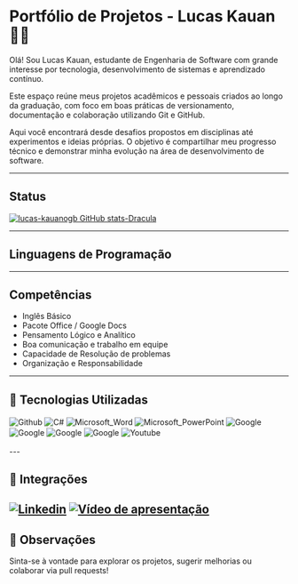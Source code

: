 # Portfólio de Projetos - Lucas Kauan 👨‍💻
Olá! Sou Lucas Kauan, estudante de Engenharia de Software com grande interesse por tecnologia, desenvolvimento de sistemas e aprendizado contínuo.

Este espaço reúne meus projetos acadêmicos e pessoais criados ao longo da graduação, com foco em boas práticas de versionamento, documentação e colaboração utilizando Git e GitHub.

Aqui você encontrará desde desafios propostos em disciplinas até experimentos e ideias próprias. O objetivo é compartilhar meu progresso técnico e demonstrar minha evolução na área de desenvolvimento de software.

---

## Status 
[![lucas-kauanogb GitHub stats-Dracula](https://github-readme-stats.vercel.app/api?username=lucas-kauanogb&show_icons=true&theme=dracula#gh-dracula-mode-only)](https://github.com/lucas-kauanogb/github-readme-stats#gh-dracula-mode-only)

---

## Linguagens de Programação

---


## Competências

- Inglês Básico
- Pacote Office / Google Docs
- Pensamento Lógico e Analítico
- Boa comunicação e trabalho em equipe
- Capacidade de Resolução de problemas
- Organização e Responsabilidade
---


## 🔧 Tecnologias Utilizadas

 <div style="display: inline_block">
  <img align="center" alt="Github" src="https://img.shields.io/badge/GitHub-100000?style=for-the-badge&logo=github&logoColor=white" />
  <img align="center" alt="C#" src="https://img.shields.io/badge/C%23-239120?style=for-the-badge&logo=c-sharp&logoColor=white" />
  <img align="center" alt="Microsoft_Word" src="https://img.shields.io/badge/Microsoft_Word-2B579A?style=for-the-badge&logo=microsoft-word&logoColor=white" />
  <img align="center" alt="Microsoft_PowerPoint" src="https://img.shields.io/badge/Microsoft_PowerPoint-B7472A?style=for-the-badge&logo=microsoft-powerpoint&logoColor=white" />
  <img align="center" alt="Google" src="https://img.shields.io/badge/Google%20Docs-4285F4?style=for-the-badge&logo=google-docs&logoColor=white" />
  <img align="center" alt="Google" src="https://img.shields.io/badge/Google%20Slides-FBBC04?style=for-the-badge&logo=google-slides&logoColor=black" />
  <img align="center" alt="Google" src="https://img.shields.io/badge/Google%20Sites-174EA6?style=for-the-badge&logo=google-sites&logoColor=blue"" />
  <img align="center" alt="Google" src="https://img.shields.io/badge/Google%20Calendar-A50E0E?style=for-the-badge&logo=google-sites&logoColor=white" />
  <img align="center" alt="Youtube" src="https://img.shields.io/badge/YouTube-FF0000?style=for-the-badge&logo=youtube&logoColor=white" />
</div><br/>
---

## 🔗 Integrações

[![Linkedin](https://img.shields.io/badge/LinkedIn-0077B5?style=for-the-badge&logo=linkedin&logoColor=white)](https://www.linkedin.com/in/lucas-kauan-87ab7535b/)
[![Vídeo de apresentação](https://img.shields.io/badge/YouTube-FF0000?style=for-the-badge&logo=youtube&logoColor=white)]()
---

## 📌 Observações

Sinta-se à vontade para explorar os projetos, sugerir melhorias ou colaborar via pull requests!
